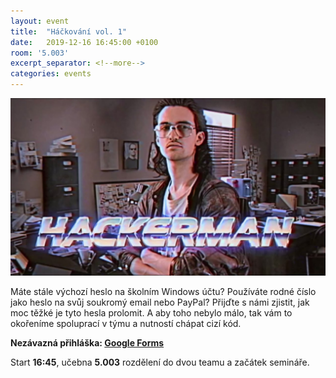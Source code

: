 ```yaml
---		
layout: event		
title:  "Háčkování vol. 1"		
date:   2019-12-16 16:45:00 +0100		
room: '5.003'		
excerpt_separator: <!--more-->		
categories: events		
---
```


![Screenshot](/assets/img/events/hackerman.jpg)

Máte stále výchozí heslo na školním Windows účtu? Používáte rodné číslo jako heslo na svůj soukromý email nebo PayPal? Přijďte s námi zjistit, jak moc těžké je tyto hesla prolomit. A aby toho nebylo málo, tak vám to okořeníme spoluprací v týmu a nutností chápat cizí kód.

**Nezávazná přihláška: [Google Forms](https://docs.google.com/forms/d/e/1FAIpQLScjnEIENPaFHyeGn5kao81llwuDix7gF9zMnT7ye4G7DSXntg/viewform)**

<!--more-->

Start **16:45**, učebna **5.003** rozdělení do dvou teamu a začátek semináře.